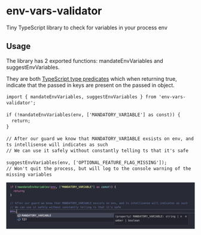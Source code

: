 # env-vars-validator
Tiny TypeScript library to check for variables in your process env

## Usage
The library has 2 exported functions: mandateEnvVariables and suggestEnvVariables.

They are both [TypeScript type predicates](https://www.typescriptlang.org/docs/handbook/2/narrowing.html#using-type-predicates) which when returning true, indicate that the passed in keys are present on the passed in object.



```
import { mandateEnvVariables, suggestEnvVariables } from 'env-vars-validator';

if (!mandateEnvVariables(env, ['MANDATORY_VARIABLE'] as const)) {
  return;
}

// After our guard we know that MANDATORY_VARIABLE exsists on env, and ts intellisense will indicates as such
// We can use it safely without constantly telling ts that it's safe

suggestEnvVariables(env, ['OPTIONAL_FEATURE_FLAG_MISSING']);
// Won't quit the process, but will log to the console warning of the missing variables
```

![mandateEnvVariables example screenshot](./mandatory-example-screenshot.png)
